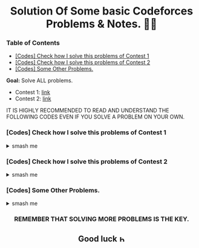 

<h1 align="center"> Solution Of Some basic Codeforces Problems & Notes. 👾🎯 </h1>

### Table of Contents
- [[Codes] Check how I solve this problems of Contest 1](#codes-check-how-I-solve-this-problems-of-contest-1)
- [[Codes] Check how I solve this problems of Contest 2](#codes-check-how-I-solve-this-problems-of-contest-2)
- [[Codes] Some Other Problems. ](#other)




**Goal:** Solve ALL problems.
- Contest 1: [link](https://codeforces.com/group/MWSDmqGsZm/contest/219158)
- Contest 2: [link](https://codeforces.com/group/MWSDmqGsZm/contest/219432)
<!--- Contest 3: [link](https://vjudge.net/contest/468964) -->


IT IS HIGHLY RECOMMENDED TO READ AND UNDERSTAND THE FOLLOWING CODES EVEN IF YOU SOLVE A PROBLEM ON YOUR OWN.

### [Codes] Check how I solve this problems of Contest 1
<details> <summary> smash me </summary>

<b>1. Problem A</b>

<details> <summary> Code(C++) </summary>

```c++
#include <iostream>
using namespace std;
int main(){
    string n;
    cin >> n;
    cout << "Hello, " << n << endl;
}
```

</details>
<br>

<b>2. Problem B</b>

<details> <summary> Code(C++) </summary>

```c++
#include <iostream>
using namespace std;
int main(){
    //Only one: int, long long, char, float and double respectively.
    string p;
    int n;
    long long s;
    char r;
    float d;
    double rr;
    cin >> n >> s >> r >> d >> rr;
    cout << n << endl;
    cout << s << endl;
    cout << r << endl;
    cout << d << endl;
    cout << rr << endl;
    
}
```

</details>
<br>

<b>3. Problem C</b>

<details> <summary> Code(C++) </summary>

```c++
#include <iostream>
using namespace std;
int main(){
    long long int a,b;
    
    cin >> a >> b;
    cout << a << " + " << b << " = " << a+b << endl;
    cout << a <<" * " << b << " = " << a*b << endl;
    cout << a << " - " << b << " = " << a-b << endl;
    
}
```

</details>
<br>

<b>4. Problem D</b>

<details> <summary> Code(C++) </summary>

```c++
#include <iostream>
using namespace std;
int main(){
    long long int a,b,c,d;
    cin >> a >> b >> c >> d;
    cout << "Difference = " << (a*b)-(c*d) << endl;
}
```

</details>
<br>

<b>5. Problem E</b>

<details> <summary> Code(C++) </summary>

```c++
#include <iostream>
#include<iomanip>

using namespace std;
int main(){
    double a,ans,pi=3.141592653;

    cin >> a;
    ans = pi*a*a;
    cout << fixed << setprecision(9) ;
    cout << ans;
}
```

</details>
<br>

<b>6. Problem F</b>

<details> <summary> Code(C++) </summary>

```c++
#include <iostream>
using namespace std;

int main(){
    long long int a,b,n,x,y;
    cin >> n >> y;
    
    
    for(x=1;x<=1;x++){
        a = n%10;
        b = y%10;
        }
    cout << a+b;
    
}
```

</details>
<br>

<b>7. Problem G</b>

<details> <summary> Code(C++) </summary>

```c++
#include <iostream>
using namespace std;

int main(){
    long long int a=0,n,x;
    cin >> n;
    a = (n * (n + 1)) / 2;
    cout << a;    
}
```

</details>
<br>

<b>8. Problem H</b>

<details> <summary> Code(C++) </summary>

```c++
#include <iostream>
#include <cmath>

using namespace std;
int main(){
    double a,b;

    cin >> a >> b;
    double all1 = a/b;

    cout << "floor " << a << " / " << b << " = " << floor(all1) << endl;
    cout << "ceil " << a << " / " << b << " = " << ceil(all1) << endl;
    cout << "round " << a << " / " << b << " = " << round(all1) << endl;

}
```

</details>
<br>

<b>9. Problem I</b>

<details> <summary> Code(C++) </summary>

```c++
#include <iostream>

using namespace std;
int main(){
    double a,b;

    cin >> a >> b;
    if(a>=b){
        cout << "Yes";
    }
    else{
        cout << "No";
    }
}
```

</details>
<br>

<b>10. Problem J</b>

<details> <summary> Code(C++) </summary>

```c++
#include <iostream>

using namespace std;
int main(){
    long long int a,b;

    cin >> a >> b;
    if(a%b==0 || b%a==0){
        cout << "Multiples";
    }
    else 
    {
        cout << "No Multiples";
    }
}
```

</details>
<br>

<b>11. Problem K</b>

<details> <summary> Code(C++) </summary>

```c++
#include <iostream>

using namespace std;
int main(){
    long long int a,b,c;

    cin >> a >> b >> c;
    if((a<b && a<c) && (b>a && b>c)){
        cout << a << " " << b;
    }
    else if((b<a && b<c) && (a>b && a>c)){
        cout << b << " " << a;
    }
    else if(b==a && b<c){
        cout << b << " " << c;
    }
    else if(a==b && c<a){
        cout << c << " " << a;
    }
    else if(a==b && a<c){
        cout << a << " " << c;
    }
    else if(a==c && b<a){
        cout << b << " " << a; 
    }
    else if(a==c && a<b){
        cout << a << " " << b; 
    }
    else if(b==c && b<a){
        cout << b << " " << a;
    }
    else if((a<b && a<c) && (c>a && c>b)){
        cout << a << " " << c;
    }
    else if((c<a && c<b) && (a>b && a>c)){
        cout << c << " " << a;
    }
    else if((b<a && b<c) && (c>a && c>b)){
        cout << b << " " << c;
    }
    else if((c<a && c<b) && (b>a && b>c)){
        cout << c << " " << b;
    }
    else{
        cout << a << " " << b;
    }
}
```

</details>
<br>

<b>12. Problem L</b>

<details> <summary> Code(C++) </summary>

```c++
#include <bits/stdc++.h>
using namespace std;

int main(){
    string a,b;
    string c,d;

    cin >> a >> b;
    cin >> c >> d;

    if(b==d){
        cout << "ARE Brothers";
    }
    else{
        cout << "NOT";
    }
}
```

</details>
<br>

<b>13. Problem M</b>

<details> <summary> Code(C++) </summary>

```c++
#include <iostream>

using namespace std;
int main(){
    char c;
    cin >> c;
    if(c>='A' && c<='Z'){
        cout << "ALPHA" << endl;
        cout << "IS CAPITAL";
    }
    else if(c>='a' && c<='z'){
        cout << "ALPHA" << endl;
        cout << "IS SMALL";
    }
    else{
        cout << "IS DIGIT";
    }
}
```

</details>
<br>

<b>14. Problem N</b>

<details> <summary> Code(C++) </summary>

```c++
#include <iostream>

using namespace std;
int main(){
    char c;
    cin >> c;
    if(c>='A' && c<='Z'){
        auto x = int(c)+32;
        cout << (char)x;
    }
    else if(c>='a' && c<='z'){
        auto y =int(c)-32;
        cout << (char)y;
    }   
}
```

</details>
<br>

<b>15. Problem O</b>

<details> <summary> Code(C++) </summary>

```c++
#include <iostream>

using namespace std;
int main(){
    long long int a,b;
    char s;


    cin >> a >> s >> b;

    if(s=='+'){
        cout << a+b;
    }
    else if(s=='-'){
        cout << a-b;
    }
    else if(s=='*'){
        cout << a*b;
    }
    else{
        cout << a/b;
    }
}
```

</details>
<br>

<b>16. Problem P</b>

<details> <summary> Code(C++) </summary>

```c++
#include <iostream>
using namespace std;
 
int main(){    
    long long int n;
    
    cin >> n;  
    while (n >= 10)
        n /= 10;   
    if(n%2==0){
        cout << "EVEN";
    }
    else{
        cout << "ODD";
    }
    
}
```

</details>
<br>

<b>17. Problem Q</b>

<details> <summary> Code(C++) </summary>

```c++
#include <bits/stdc++.h>
using namespace std;

int main(){

    float x,y;

    cin >> x >> y;

    if( x>0 && y>0) cout << "Q1" << endl;
    else if( x<0 && y>0) cout << "Q2" << endl;
    else if( x<0 && y<0) cout << "Q3" << endl;
    else if( x>0 && y<0) cout << "Q4" << endl;
    else if( x==0 && y == 0) cout << "Origem" << endl;
    else if( x>0 || x<0 && y == 0) cout << "Eixo X" << endl;
    else if( x==0 && y<0 || y>0) cout << "Eixo Y" << endl;
    return 0;
}
```

</details>
<br>

<b>18. Problem R</b>

<details> <summary> Code(C++) </summary>

```c++
#include <bits/stdc++.h>
using namespace std;

int main(){
    long long n;
    int yr=365,mo=30,count=0,moc=0;
    int temp,motemp;

    cin >> n;

    temp =n;
   if(n>=yr){
    for(int x=yr; x<=n; x+=yr){
        count++;
        temp-=yr;
        }
        cout << count << " years" << "\n";
   }

   else{
    cout << count << " years" << "\n";
   }
   
   motemp =temp;
   
   if(temp>=mo){
    
    for(int x=mo; x<=temp; x+=mo){
        moc++;
        motemp-=mo;
        }
        cout << moc << " months" "\n";
        cout << motemp << " days" << "\n";
    }
    else{
        cout << moc << " months" << "\n";
        cout << motemp << " days" << "\n";
    }
}
```

</details>
<br>

<b>19. Problem S</b>

<details> <summary> Code(C++) </summary>

```c++
#include <bits/stdc++.h>
using namespace std;

int main(){
    // [0,25], (25,50], (50,75], (75,100]
    float n;

    cin >> n;

    if(n>=0 && n<=25){
        cout << "Interval [0,25]";
    }
    else if(n>25 && n<=50){
        cout << "Interval (25,50]";
    }
    else if(n>50 && n<=75){
        cout << "Interval (50,75]";
    }
    else if(n>75 && n<=100){
        cout << "Interval (75,100]";
    }
    else{
        cout << "Out of Intervals";
    }

}
```

</details>
<br>

<b>20. Problem T</b>

<details> <summary> Code(C++) </summary>

```c++
#include <bits/stdc++.h>
using namespace std;

int main(){
    long long a,b,c;
    cin >> a >> b >> c;

    // 1st one //
    if(a<b && a<c) cout << a << "\n";
    else if(b<a && b<c) cout << b << "\n";
    else if(c<a && c<b) cout << c << "\n";
    else if(a==b && b==c) cout << a << "\n";
    else if(a==b && a<c) cout << a << "\n";
    else if(a==c && a<b) cout << a << "\n";
    else cout << b << "\n";

    // 2nd one //
    if(a<b && a>c) cout << a << "\n";
    else if(a>b && a<c) cout << a << "\n";
    else if(b<a && b>c) cout << b << "\n";
    else if(b>a && b<c) cout << b << "\n";
    else if(a==b && b==c) cout << a << "\n";
    else if(a==b && b<c) cout << b << "\n";
    else if(a==b && b>c) cout << b << "\n";
    else if(b==c && c<a) cout << c << "\n";
    else if(b==c && c>a) cout << c << "\n";
    else cout << c << "\n";

    // 3rd one //
    if(a>b && a>c) cout << a << "\n";
    else if(b>a && b>c) cout << b << "\n";
    else if(c>a && c>b) cout << c << "\n";
    else if(a==b && b==c) cout << a << "\n";
    else if(a==b && a>c) cout << a << "\n";
    else if(a==c && a>b) cout << a << "\n";
    else cout << b << "\n";

    cout << "\n";

    cout << a << "\n";
    cout << b << "\n";
    cout << c << "\n";
    
}
```

</details>
<br>

<b>21. Problem U</b>

<details> <summary> Code(C++) </summary>

```c++
#include <bits/stdc++.h>
using namespace std;

int main(){
     double n,n2;
     int num;

     cin >> n;
     num = int(n);
     n2 = n - num;

     if( n2 > 0) cout << "float " << num << " " << n2 << endl;
     else cout << "int " << num << endl; 
     return 0;

}
```

</details>
<br>

<b>22. Problem V</b>

<details> <summary> Code(C++) </summary>

```c++
#include <bits/stdc++.h>
using namespace std;

int main(){

  int a,b;
  string n;

  cin >> a >> n >> b;

  if( a > b && n == ">") cout << "Right" << endl;
  else if( b > a && n == "<") cout << "Right" << endl;
  else if( a==b && n== "=") cout << "Right" << endl;
  else cout << "Wrong" << endl;

  return 0;
}
```

</details>
<br>

<b>23. Problem W</b>

<details> <summary> Code(C++) </summary>

```c++
#include <bits/stdc++.h>
using namespace std;

int main(){

  int a,b,res,ans;
  string n,e;

  cin >> a >> n >> b >> e >> res;


  if( n == "+"){
    ans = a+b;
    if( ans == res){
      cout << "Yes" << endl;
    }
    else {
      cout << ans;
    }
  }
  else if( n == "-" ){ 
    ans = a-b;
    if( ans == res){
      cout << "Yes" << endl;
    }
    else{
      cout << ans;
    }
  }
  else if( n == "*" ){ 
    ans = a*b;
    if( ans == res){
      cout << "Yes" << endl;
    }
    else{
      cout << ans;
    }
  }

  return 0;
}
```

</details>
<br>

<b>24. Problem X</b>

<details> <summary> Code(C++) </summary>

```c++
#include <bits/stdc++.h>
using namespace std;

int main(){

  long long int a,b,c,d;

  cin >> a >> b >> c >> d;
  
  
  if(c<b && c<a && b<d){
    cout << a << " " << b;
  }
  else if(c<b && b<d || c<b && d==b && c>a){
    cout << c << " " << b;
  }
  else if( c<a && d==b ){
    cout << a << " " << b;
  }
  else if(c<a && c<b && d<b && d>a || a==c && d<b){
    cout << a << " " << d;
  }
 
  else if(a==b && b==c && c==d){
    cout << a << " " << b;
  }
  else if( a==c && b==d){
      cout << a << " " << b;
  }
  else if(b==c && b==d){
      cout << b << " " << c;
  }
  else if( a==c && a==d){
    cout << a << " " << c;
  }
  
  else if(b==c && b>a && b<d){
      cout << b << " " << c;
  }
  
  else if( a>c && b<d){
      cout << a << " " << b;
  }
  else if(c>a && d<b){
      cout << c << " " << d;
  }
  
  else if(a==b && b==c){
      cout << b << " " << c;
  }

  else{
    cout << "-1";
  }
  return 0;
}
```

</details>
<br>

<b>25. Problem Y</b>

<details> <summary> Code(C++) </summary>

```c++
#include <bits/stdc++.h>
using namespace std;

int main(){

    long long int a,b,c,d,ans;

    cin >> a >> b >> c >> d;
    
    a %= 100;
	b %= 100;
	c %= 100;
	d %= 100;

    int ss = a*b*c*d;
 
    ans = ss%100;
    
    if(ans<10){
        cout << 0 << ans << endl;
    }
    else{
        cout << ans << endl;
    }
    return 0;
}
```

</details>
<br>

<b>26. Problem Z</b>

<details> <summary> Code(C++) </summary>

```c++


```

</details>

  </details>

### [Codes] Check how I solve this problems of Contest 2
  <details> <summary> smash me </summary>
<b>1. Problem A</b>

<details> <summary> Code(C++) </summary>

```c++
#include <iostream>
using namespace std;
int main(){
    int n;
    cin >> n;
    for(int x=1; x<=n; x++){
        cout << x << endl; 
    }
}
```

</details>
<br>

<b>2. Problem B</b>

<details> <summary> Code(C++) </summary>

```c++
#include <iostream>
using namespace std;
int main(){
    int n;
    cin >> n;
    if(n==1){
        cout << "-1";
    }
    else{
        for(int x=2; x<=n; x=x+2){
            cout << x << endl;
        }
    }
}
```

</details>
<br>

<b>3. Problem C</b>

<details> <summary> Code(C++) </summary>

```c++
#include <bits/stdc++.h>
using namespace std;

int main(){


    int n,n2,eve=0,odd=0,pos=0,neg=0;

    cin >> n;
    for(int x=1; x<=n; x++){
        cin >> n2;

        if(n2%2==0 || n2%-2==0) eve++;
        else odd++;
        
        if(n2>0) pos++;
        else if(n2<0) neg++;
    }
    cout << "Even: " << eve << endl;
    cout << "Odd: " << odd << endl;
    cout << "Positive: " << pos << endl;
    cout << "Negative: " << neg << endl;
    return 0;
}
```

</details>
<br>

<b>4. Problem D</b>

<details> <summary> Code(C++) </summary>

```c++
#include <bits/stdc++.h>
using namespace std;

int main(){
    int n;

    while(1){
        cin >> n;
        if(n==1999){
            cout << "Correct" << endl;
            exit(0);
        }
        else cout << "Wrong" << endl;
    }


    return 0;
}
```

</details>
<br>

<b>5. Problem E</b>

<details> <summary> Code(C++) </summary>

```c++
#include <bits/stdc++.h>
using namespace std;

int main(){
    int n,n2,max=-99999;
    cin >> n;

    for( int x=1; x<=n; x++){
        cin >> n2;

        if(n2>max){
            max=n2;
        }

    }
    cout << max << endl;

    return 0;
}
```

</details>
<br>

<b>6. Problem F</b>

<details> <summary> Code(C++) </summary>

```c++
#include <bits/stdc++.h>
using namespace std;

int main(){
    int n;
    cin >> n;
    for( int x=1; x<=12; x++){
        cout << n << " * " << x << " = " << n*x << endl; 
    }
    return 0;
}
```

</details>
<br>

<b>7. Problem G</b>

<details> <summary> Code(C++) </summary>

```c++
#include <bits/stdc++.h>
using namespace std;

int main(){
    int n,n2;
    cin >> n;
    for( int x=1; x<=n; x++){
        long long int res=1;
        cin >> n2;
        for( int y=1; y<=n2; y++){
            res = res*y;
        }
        cout << res << endl;
                
    }
    return 0;
}
```

</details>
<br>

<b>8. Problem H</b>

<details> <summary> Code(C++) </summary>

```c++
#include <bits/stdc++.h>
using namespace std;
int main(){
    int n,res=0,count=0;
    cin >> n;

    for(int x=2; x<n; x++){
        res = n%x;

        if(res==0) count++;
    }
    if(count>0){
        cout << "NO" << endl;
    }
    else{
        cout << "YES" << endl;

    }
    return 0;
}

```

</details>
<br>

<b>9. Problem I</b>

<details> <summary> Code(C++) </summary>

```c++
#include <bits/stdc++.h>
using namespace std;

int main(){
    int n,rev=0;

    cin >> n;
    int num = n;

    while(n>0){
        int last = n%10;
        rev = rev*10+last;

        int fast = n/10;
        n=fast;
    }
    if(num==rev){
        cout << rev << endl;
        cout << "YES" << endl;
    }
    else{
        cout << rev << endl;
        cout << "NO" << endl;
    }
    
    return 0;
}

```

</details>
<br>

<b>10. Problem J</b>

<details> <summary> Code(C++) </summary>

```c++
#include <bits/stdc++.h>
using namespace std;
int main(){
    int n,nn,x,y;
    cin >> n;

    for(x=2; x<=n; x++){
        nn = 1;
        for(y=2; y<x; y++)
            if(x%y==0){
            nn=2;
            break;
        
        }
        if(nn==1) cout << x << " ";
    }
    return 0;
}

```

</details>
<br>

<b>11. Problem K</b>

<details> <summary> Code(C++) </summary>

```c++
#include <bits/stdc++.h>
using namespace std;
int main(){
    int n,nn,x,y;
    cin >> n;

    for( x=1; x<=n; x++){
        if(n%x==0){
            cout << x << endl;
        }
    }
    return 0;  
}
```

</details>
<br>

<b>12. Problem L</b>

<details> <summary> Code(C++) </summary>

```c++
#include <bits/stdc++.h>
using namespace std;

int main(){
    int n1,n2,gcd;
    cin >> n1 >> n2;

    for(;n2>0;){
        gcd = n1%n2;
        n1 = n2;
        n2 = gcd;
    }

    cout << n1;
    return 0;
}
```

</details>
<br>

<b>13. Problem M</b>

<details> <summary> Code(C++) </summary>

```c++


```

</details>
<br>

<b>14. Problem N</b>

<details> <summary> Code(C++) </summary>

```c++
#include <bits/stdc++.h>
using namespace std;

int main(){
    string s;
    int n1,n2;

    cin >> s;
    cin >> n1;
    for(int x=1; x<=n1; x++){
        cin >> n2;
        for(int y=1;y<=n2; y++){
            cout << s;
        }
        cout << endl;
    }
    return 0;
}
```

</details>
<br>

<b>15. Problem O</b>

<details> <summary> Code(C++) </summary>

```c++
#include <bits/stdc++.h>
using namespace std;

int main(){

    int n;
    cin >> n;

    for(int x=1; x<=n; x++){
        for(int y=1; y<=x; y++){
            cout << "*";
        }
        cout << endl;
    }

    return 0;
}
```

</details>
<br>

<b>16. Problem P</b>

<details> <summary> Code(C++) </summary>

```c++
#include <bits/stdc++.h>
using namespace std;
int main(){
    int n;
    cin >> n;

    for(int x=n;x>=1; x--){
        for(int y=1; y<=x; y++){
            cout << "*";
        }
        cout << endl;
    }

    return 0;
}
```

</details>
<br>

<b>17. Problem Q</b>

<details> <summary> Code(C++) </summary>

```c++
#include <bits/stdc++.h>
using namespace std;

int main(){
  int u,n;
  cin >> u;
  while(u--){
    cin >> n;
    if (n == 0) {
      cout << 0 << endl;
      continue;
    }
    while(n>0){
      int last = n%10;
      cout << last << " ";
      int fast = n/10;
      n = fast;
    }
    cout << endl;
  }
  return 0;
}
```

</details>
<br>

<b>18. Problem R</b>

<details> <summary> Code(C++) </summary>

```c++
#include <bits/stdc++.h>
using namespace std;

int main(){
    int n1,n2;

    do{

        int sum = 0;
        cin >> n1 >> n2;

        if(n1<=0 || n2<=0){
            break;
        }
        if(n1>n2){
            for( int x=n2; x<=n1; x++){
                
                cout << x << " ";
                sum = x+sum;
            }
            cout << "sum =" << sum << endl;
        }
        else{
            for( int x=n1; x<=n2; x++){
                
                cout << x << " ";
                sum = x+sum;
            }
            cout << "sum =" << sum << endl;
        }
    }while(1);


    return 0;
}
```

</details>
<br>

<b>19. Problem S</b>

<details> <summary> Code(C++) </summary>

```c++
#include <bits/stdc++.h>
using namespace std;

int main(){
    int n;

    cin >> n;

    for(int x=1; x<=n; x++){
        int n1,n2,sum=0;
        cin >> n1 >> n2;
        if(n1<n2){
            for(int y=n1+1; y<n2; y++){
            if(y%2==1){
                sum=sum+y;
                }
            }
        }
        else{
            for(int y=n2+1; y<n1; y++){
            if(y%2==1){
                sum=sum+y;
                }
            }
        }
        cout << sum << endl;
    }
    return 0;
}
```

</details>
<br>

<b>20. Problem T</b>

<details> <summary> Code(C++) </summary>

```c++
#include <bits/stdc++.h>
using namespace std;

int main(){
    int n,y;
    cin >> n;

    for(int x=1; x<=n; x++){

        for(y=1; y<=n-x; y++){
            cout << " ";
        }

        for(y=1; y<=x*2-1; y++){
            cout << "*";
        }
        cout << endl;
    }

    return 0;
}
```

</details>
<br>

<b>21. Problem U</b>

<details> <summary> Code(C++) </summary>

```c++



```

</details>
<br>

<b>22. Problem V</b>

<details> <summary> Code(C++) </summary>

```c++
#include <bits/stdc++.h>
using namespace std;
int main(){
  int n,count=0;
  cin >> n;
  for(int x=1; x<=n*4; x++){
    count=x;
    if(count%4==0){
      cout << "PUM" << endl;
    }
    if(count%4!=0)
    cout << count << " ";
  }
  return 0;
}
```

</details>
<br>

<b>23. Problem W</b>

<details> <summary> Code(C++) </summary>

```c++
#include <bits/stdc++.h>
using namespace std;

int main(){
    int n;

    cin >> n;

    for( int x=1; x<=n; x++){
        for( int y=1; y<=n-x; y++){
            cout << " ";
        }
        for( int y=1; y<=x*2-1; y++){
            cout << "*";
        }
        cout << endl;
    }
    for( int x=n; x>=1; x--){
        for( int y=1; y<=n-x; y++){
            cout << " ";
        }
        for( int y=1; y<=x*2-1; y++){
            cout << "*";
        }
        cout << endl;
    }

    return 0;
}
```

</details>
<br>

<b>24. Problem X</b>

<details> <summary> Code(C++) </summary>

```c++
#include <bits/stdc++.h>
using namespace std;

int main(){
    int u,n,res,nn;
    int a,b;
    cin >> u;

    while(u--){
        int count=0,c=0;
        cin >> n;
        while(n>0){
            res = n/2;
            nn = n%2;
            n = res;
            if(nn==1){
                count++;
            }
        }

        for(int x=0; x<count; x++){
            a = 1*pow(2,x);
            b = a;
            c +=b;
        }
        cout << c << endl;
    }
    return 0;
}
```

</details>
<br>

<b>25. Problem Y</b>

<details> <summary> Code(C++) </summary>

```c++
#include <bits/stdc++.h>
using namespace std;

int main(){
  int n,a=1,b=0;
  cin >> n;

  for( int x=1; x<=n; x++){

    int f =a+b;
    a=b;
    cout << a << " ";
    b=f;
  }
  return 0;
}
```

</details>
<br>

<b>26. Problem Z</b>

<details> <summary> Code(C++) </summary>

```c++


```

</details>
<br>


  </details>


### [Codes] Some Other Problems.
<details> <summary> smash me </summary>

<b>1. Problem Age_in_days</b>

<details> <summary> Code(C++) </summary>

```c++
#include <bits/stdc++.h>
using namespace std;

int main(){
    long long n;
    int yr=365,mo=30,count=0,moc=0;
    int temp,motemp;

    cin >> n;

    temp =n;
   if(n>=yr){
    for(int x=yr; x<=n; x+=yr){
        count++;
        temp-=yr;
        }
        cout << count << " years" << "\n";
   }

   else{
    cout << count << " years" << "\n";
   }
   
   motemp =temp;
   
   if(temp>=mo){
    
    for(int x=mo; x<=temp; x+=mo){
        moc++;
        motemp-=mo;
        }
        cout << moc << " months" "\n";
        cout << motemp << " days" << "\n";
    }
    else{
        cout << moc << " months" << "\n";
        cout << motemp << " days" << "\n";
    }
}
```

</details>
<br>

<b>2. Problem Armstrong check for three digit Number</b>

<details> <summary> Code(C++) </summary>

```c++
#include <bits/stdc++.h>
using namespace std;

int main(){
    // take 3 digit input and check its armstrong or not
    int x,n,a,b,c;
    int t,tt,ttt,res;

    cin >> n;
    a=n;
    b=n;

    // 1st number loop
    while(a>=10){
        a/=10;
    }

    // 2nd Number loop
    while(b>=100){
        b/=10;
        for(x=0; x<b;x++){
            b=b%10;
        }
    }
    
    // Third Number Loop
    for(x=0;x<n;x++){
        c = n%10;
    }

    t = a*a*a;
    tt = b*b*b;
    ttt = c*c*c;
    res=t+tt+ttt;

    if(n==res){
        cout << "Its an Armstrong Number. :)";
    }
    else if(n!=res){
        cout << "Its not an Armstrong Number. :)";
    }
    else{
        cout << "Please Input Three digit Number. :(";
    }
    return 0;
}
```

</details>
<br>

<b>3. Problem Better_Passwords</b>

<details> <summary> Code(Python) </summary>

```python
tt = input()

r = tt[1:].replace("s","$")
t = r.replace("i","!")
v = t.replace("o","()")

rr = tt[0].upper()

print(rr+v+".")
```

</details>
<br>

<b>4. Problem Divisors</b>

<details> <summary> Code(Python) </summary>

```py
xx = int(input())

for x in range(1,xx+1):
    sum = xx%x
    if sum == 0:
        print(x)
```

</details>
<br>

<b>5. Problem Fibonacci</b>

<details> <summary> Code(Python) </summary>

```python
us = int(input())
a = 0
b = 1
for x in range(us):
    t = b
    sum = a+b
    a = b
    b = sum
    #print(b)
    if b == 0:
        break          
print(t)
```

</details>
<br>

<b>6. Problem Helpful-Maths</b>

<details> <summary> Code(Python) </summary>

```python
# Link: https://codeforces.com/contest/339/problem/A

t = input()
c = 0

tt=sorted(t)
if "+" in tt:    
    tt.remove("+")

for x in t:
    if "+" in (x):
        c = c+1
        
print(*tt[c-1:],sep="+")
```

</details>
<br>

<b>7. Problem Way Too Long Words</b>

<details> <summary> Code(Python) </summary>

```python
w = int(input())

for x in range(w):
    tt = input()    
    
    if len(tt) >10:
        res = (tt[:][0]+str(len(tt[:][1:-1]))+tt[:][-1])
        print(res)
    
    else:
        print(tt)
```

</details>
<br>

<b>8. Problem Word</b>

<details> <summary> Code(Python) </summary>

```python
# Link : https://codeforces.com/contest/59/problem/A

take = input()
up = 0
low = 0

for x in take:
    
    if x.isupper():
        up = up+1
    if x.islower():
        low = low +1

if up < low:
    print(take.lower())    
elif up == low:
    print(take.lower())
elif up>low:
    print(take.upper())
```

</details>
<br>

<b>9. Problem /cin.ignore()</b>

<details> <summary> Code(C++) </summary>

```c++
#include <iostream>
#include <iomanip>
#include <limits>

using namespace std;

int main() {
    int i = 4;
    double d = 4.0;
    string s = "HackerRank ";
    
    int a;
    string ww;
    double b;
    
    cin >> a;
    cin >> b;
    cin.ignore();
    getline(cin, ww);
    
    cout << i+a << endl;
    cout << fixed << setprecision(1);
    cout << b+d << endl;
    cout << s << ww;

    return 0;
}
```

</details>
<br>

<b>10. Problem reverse-array.cpp
</b>

<details> <summary> Code(C++) </summary>

```c++
#include <bits/stdc++.h>
using namespace std;

int main() {
    long long int num[9999],c;
    cin >> c;

    for(int x=0;x<c;x++){
        cin >> num[x];
    }
    for(int i=c-1; i>=0 ; i--) {
     cout <<  num[i] << " ";
    }

    
}
```

</details>
<br>

<b>11. Problem /while(x--)</b>

<details> <summary> Code(C++) </summary>

```c++
#include <bits/stdc++.h>
using namespace std;

int main(){
    
    int n,odd=0;
    long long int a,b;
    cin >> n;
    while(n--){
    cin >> a >> b;

    for(int y=a; y<b; y++){
        if(y%2!=0){
            odd++;
        }
    }
    cout << odd << endl;
    odd = 0;
    }
}
```

</details>
<br>
    </details>


    
<h3 align="center"> REMEMBER THAT SOLVING MORE PROBLEMS IS THE KEY.</h3>

<h2 align="center"> Good luck <a href="https://emoji.gg/emoji/8771_blobheart"><img src="https://emoji.gg/assets/emoji/8771_blobheart.png" width="16px" height="16px" alt="blobheart"></a></h2>
